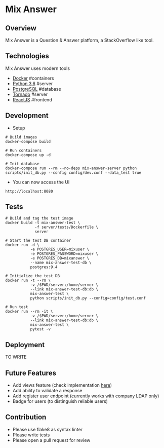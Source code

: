 # Mix Answer


## Overview
Mix Answer is a Question & Answer platform, a StackOverflow like tool.


## Technologies
Mix Answer uses modern tools
* [Docker](https://www.docker.com/) #containers
* [Python 3.6](http://www.python.org/) #server
* [PostgreSQL](http://www.postgresql.org/) #database
* [Tornado](http://www.tornadoweb.org/en/stable/) #server
* [ReactJS](https://reactjs.org/) #frontend


## Development

- Setup
```
# Build images
docker-compose build

# Run containers
docker-compose up -d

# Init database
docker-compose run --rm --no-deps mix-answer-server python scripts/init_db.py --config config/dev.conf --data_test true
```

- You can now access the UI
```
http://localhost:8080
```

## Tests
```
# Build and tag the test image
docker build -t mix-answer-test \
             -f server/tests/Dockerfile \
             server

# Start the test DB container
docker run -d \
           -e POSTGRES_USER=mixuser \
           -e POSTGRES_PASSWORD=mixuser \
           -e POSTGRES_DB=mixanswer \
           --name mix-answer-test-db \
           postgres:9.4

# Initialize the test DB
docker run -t --rm \
           -v /$PWD/server:/home/server \
           --link mix-answer-test-db:db \
           mix-answer-test \
           python scripts/init_db.py --config=config/test.conf

# Run test
docker run --rm -it \
           -v /$PWD/server:/home/server \
           --link mix-answer-test-db:db \
           mix-answer-test \
           pytest -v
```


## Deployment
TO WRITE


## Future Features
- Add views feature (check implementation [here](https://meta.stackexchange.com/questions/36728/how-are-the-number-of-views-in-a-question-calculated))
- Add ability to validate a response
- Add register user endpoint (currently works with company LDAP only)
- Badge for users (to distinguish reliable users)


## Contribution
- Please use flake8 as syntax linter
- Please write tests
- Please open a pull request for review